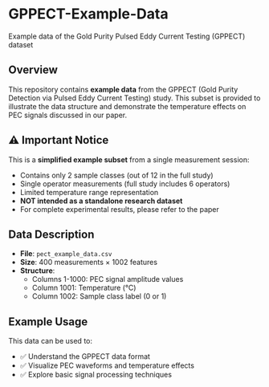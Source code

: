# GPPECT-Example-Data
Example data of the Gold Purity Pulsed Eddy Current Testing (GPPECT) dataset

## Overview
This repository contains **example data** from the GPPECT (Gold Purity Detection via Pulsed Eddy Current Testing) study. This subset is provided to illustrate the data structure and demonstrate the temperature effects on PEC signals discussed in our paper.

## ⚠️ Important Notice
This is a **simplified example subset** from a single measurement session:
- Contains only 2 sample classes (out of 12 in the full study)
- Single operator measurements (full study includes 6 operators)  
- Limited temperature range representation
- **NOT intended as a standalone research dataset**
- For complete experimental results, please refer to the paper

## Data Description
- **File**: `pect_example_data.csv`
- **Size**: 400 measurements × 1002 features
- **Structure**:
  - Columns 1-1000: PEC signal amplitude values
  - Column 1001: Temperature (°C)
  - Column 1002: Sample class label (0 or 1)

## Example Usage
This data can be used to:
- ✅ Understand the GPPECT data format
- ✅ Visualize PEC waveforms and temperature effects
- ✅ Explore basic signal processing techniques

